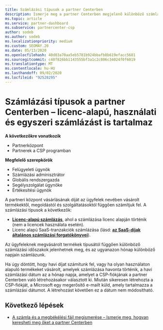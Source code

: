```yaml
---
title: Számlázási típusok a partner Centerben
description: Ismerje meg a partner Centerben megjelenő különböző számlázási típusokat, számlázási időszakokat és számlázási dátumokat.
ms.topic: article
ms.service: partner-dashboard
ms.subservice: partnercenter-csp
author: sodeb
ms.author: sodeb
ms.localizationpriority: medium
ms.custom: SEOMAY.20
ms.date: 05/13/2020
ms.openlocfilehash: 40d83a70aa5eb5781b924bbafb8b619efacc5681
ms.sourcegitcommit: c40f826bb1143555bf3a1c2c806c34024f0f6019
ms.translationtype: MT
ms.contentlocale: hu-HU
ms.lasthandoff: 09/02/2020
ms.locfileid: "92528295"
---
```

# <a name="types-of-billing-in-partner-center---includes-license-based-usage-based-and-one-time-billing"></a>Számlázási típusok a partner Centerben – licenc-alapú, használati és egyszeri számlázást is tartalmaz

**A következőkre vonatkozik**

- Partnerközpont
- Partnerek a CSP programban

**Megfelelő szerepkörök**

- Felügyeleti ügynök
- Számlázási adminisztrátor
- Globális rendszergazda
- Segélyszolgálat ügynöke
- Értékesítési ügynök

A partneri központ vásárlásának díját az ügyfelek nevében vásárolt termékektől, megoldástól és szolgáltatásoktól függően számítjuk fel. A számlázási típusok a következők:

- [**Licenc-alapú számlázás**](license-based-billing.md), ahol a számlázása licenc alapján történik (nem a licencek használata esetén).
- Licenc alapú SaaS-tranzakciók számlázása (lásd: [**az SaaS-díjak általános számlázási forgatókönyvei**](common-billing-scenarios-saas.md)).

Az ügyfeleknek megvásárolt termékek típusától függően különböző számlázási időszakok jelenhetnek meg, és az ugyanazon hónap különböző napjain számlázunk.

Ha úgy döntött, hogy havi díjat számítunk fel, vagy ha olyan használaton alapuló termékeket vásárolt, amelyek számlázása havonta történik, a havi számlázási dátum az a hónap napja, amelyet a CSP-fiókjának a partner Centerben való létrehozásakor választott ki. Miután sikeresen létrehozta a CSP-fiókját, a Microsoft egy megerősítő e-mailt küld, amely tartalmazza a számlázási dátumot. A létrehozást követően ez a dátum nem módosítható.

## <a name="next-steps"></a>Következő lépések

- [A számla és a megbékélési fájl megismerése – Ismerje meg, hogyan keresheti meg őket a partner Centerben](read-your-bill.md)